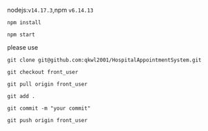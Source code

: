 nodejs:`v14.17.3`,npm `v6.14.13`

`npm install`

`npm start`

please use 

`git clone git@github.com:qkwl2001/HospitalAppointmentSystem.git`

`git checkout front_user`

`git pull origin front_user`

`git add .`

`git commit -m "your commit"`

`git push origin front_user`


